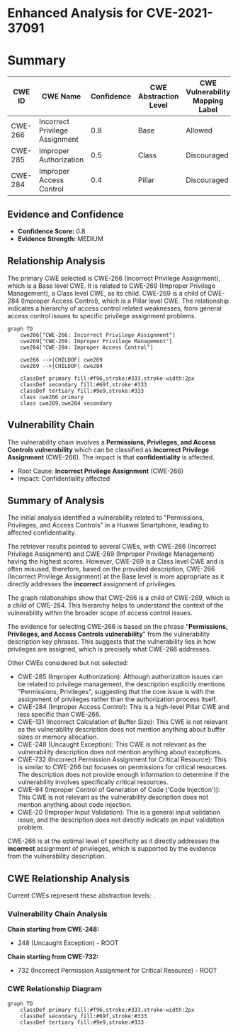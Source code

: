 # Enhanced Analysis for CVE-2021-37091

# Summary
| CWE ID | CWE Name | Confidence | CWE Abstraction Level | CWE Vulnerability Mapping Label | CWE-Vulnerability Mapping Notes |
|---|---|---|---|---|---|
| CWE-266 | Incorrect Privilege Assignment | 0.8 | Base | Allowed | Primary CWE |
| CWE-285 | Improper Authorization | 0.5 | Class | Discouraged | Secondary Candidate |
| CWE-284 | Improper Access Control | 0.4 | Pillar | Discouraged | Secondary Candidate |

## Evidence and Confidence

*   **Confidence Score:** 0.8
*   **Evidence Strength:** MEDIUM

## Relationship Analysis
The primary CWE selected is CWE-266 (Incorrect Privilege Assignment), which is a Base level CWE. It is related to CWE-269 (Improper Privilege Management), a Class level CWE, as its child. CWE-269 is a child of CWE-284 (Improper Access Control), which is a Pillar level CWE. The relationship indicates a hierarchy of access control related weaknesses, from general access control issues to specific privilege assignment problems.

```mermaid
graph TD
    cwe266["CWE-266: Incorrect Privilege Assignment"]
    cwe269["CWE-269: Improper Privilege Management"]
    cwe284["CWE-284: Improper Access Control"]
    
    cwe266 -->|CHILDOF| cwe269
    cwe269 -->|CHILDOF| cwe284
    
    classDef primary fill:#f96,stroke:#333,stroke-width:2px
    classDef secondary fill:#69f,stroke:#333
    classDef tertiary fill:#9e9,stroke:#333
    class cwe266 primary
    class cwe269,cwe284 secondary
```

## Vulnerability Chain
The vulnerability chain involves a **Permissions, Privileges, and Access Controls vulnerability** which can be classified as **Incorrect Privilege Assignment** (CWE-266). The impact is that **confidentiality** is affected.
- Root Cause: **Incorrect Privilege Assignment** (CWE-266)
- Impact: Confidentiality affected

## Summary of Analysis
The initial analysis identified a vulnerability related to "Permissions, Privileges, and Access Controls" in a Huawei Smartphone, leading to affected confidentiality.

The retriever results pointed to several CWEs, with CWE-266 (Incorrect Privilege Assignment) and CWE-269 (Improper Privilege Management) having the highest scores. However, CWE-269 is a Class level CWE and is often misused, therefore, based on the provided description, CWE-266 (Incorrect Privilege Assignment) at the Base level is more appropriate as it directly addresses the **incorrect** assignment of privileges.

The graph relationships show that CWE-266 is a child of CWE-269, which is a child of CWE-284. This hierarchy helps to understand the context of the vulnerability within the broader scope of access control issues.

The evidence for selecting CWE-266 is based on the phrase "**Permissions, Privileges, and Access Controls vulnerability**" from the vulnerability description key phrases. This suggests that the vulnerability lies in how privileges are assigned, which is precisely what CWE-266 addresses.

Other CWEs considered but not selected:

*   CWE-285 (Improper Authorization): Although authorization issues can be related to privilege management, the description explicitly mentions "Permissions, Privileges", suggesting that the core issue is with the assignment of privileges rather than the authorization process itself.
*   CWE-284 (Improper Access Control): This is a high-level Pillar CWE and less specific than CWE-266.
*   CWE-131 (Incorrect Calculation of Buffer Size): This CWE is not relevant as the vulnerability description does not mention anything about buffer sizes or memory allocation.
*   CWE-248 (Uncaught Exception): This CWE is not relevant as the vulnerability description does not mention anything about exceptions.
*   CWE-732 (Incorrect Permission Assignment for Critical Resource): This is similar to CWE-266 but focuses on permissions for critical resources. The description does not provide enough information to determine if the vulnerability involves specifically critical resources.
*   CWE-94 (Improper Control of Generation of Code ('Code Injection')): This CWE is not relevant as the vulnerability description does not mention anything about code injection.
*   CWE-20 (Improper Input Validation): This is a general input validation issue, and the description does not directly indicate an input validation problem.

CWE-266 is at the optimal level of specificity as it directly addresses the **incorrect** assignment of privileges, which is supported by the evidence from the vulnerability description.


## CWE Relationship Analysis

Current CWEs represent these abstraction levels: .


### Vulnerability Chain Analysis

**Chain starting from CWE-248:**
- 248 (Uncaught Exception) - ROOT


**Chain starting from CWE-732:**
- 732 (Incorrect Permission Assignment for Critical Resource) - ROOT



### CWE Relationship Diagram

```mermaid
graph TD
    classDef primary fill:#f96,stroke:#333,stroke-width:2px
    classDef secondary fill:#69f,stroke:#333
    classDef tertiary fill:#9e9,stroke:#333
```